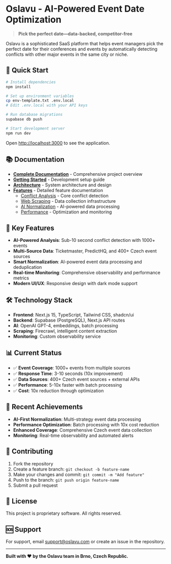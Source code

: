 # Oslavu - AI-Powered Event Date Optimization

> **Pick the perfect date—data-backed, competitor-free**

Oslavu is a sophisticated SaaS platform that helps event managers pick the perfect date for their conferences and events by automatically detecting conflicts with other major events in the same city or niche.

## 🚀 Quick Start

```bash
# Install dependencies
npm install

# Set up environment variables
cp env-template.txt .env.local
# Edit .env.local with your API keys

# Run database migrations
supabase db push

# Start development server
npm run dev
```

Open [http://localhost:3000](http://localhost:3000) to see the application.

## 📚 Documentation

- **[Complete Documentation](docs/README.md)** - Comprehensive project overview
- **[Getting Started](docs/development/setup.md)** - Development setup guide
- **[Architecture](docs/architecture/overview.md)** - System architecture and design
- **[Features](docs/features/)** - Detailed feature documentation
  - [Conflict Analysis](docs/features/conflict-analysis.md) - Core conflict detection
  - [Web Scraping](docs/features/web-scraping.md) - Data collection infrastructure
  - [AI Normalization](docs/features/ai-normalization.md) - AI-powered data processing
  - [Performance](docs/features/performance.md) - Optimization and monitoring

## 🎯 Key Features

- **AI-Powered Analysis**: Sub-10 second conflict detection with 1000+ events
- **Multi-Source Data**: Ticketmaster, PredictHQ, and 400+ Czech event sources
- **Smart Normalization**: AI-powered event data processing and deduplication
- **Real-time Monitoring**: Comprehensive observability and performance metrics
- **Modern UI/UX**: Responsive design with dark mode support

## 🛠 Technology Stack

- **Frontend**: Next.js 15, TypeScript, Tailwind CSS, shadcn/ui
- **Backend**: Supabase (PostgreSQL), Next.js API routes
- **AI**: OpenAI GPT-4, embeddings, batch processing
- **Scraping**: Firecrawl, intelligent content extraction
- **Monitoring**: Custom observability service

## 📊 Current Status

- ✅ **Event Coverage**: 1000+ events from multiple sources
- ✅ **Response Time**: 3-10 seconds (10x improvement)
- ✅ **Data Sources**: 400+ Czech event sources + external APIs
- ✅ **Performance**: 5-10x faster with batch processing
- ✅ **Cost**: 10x reduction through optimization

## 🚀 Recent Achievements

- **AI-First Normalization**: Multi-strategy event data processing
- **Performance Optimization**: Batch processing with 10x cost reduction
- **Enhanced Coverage**: Comprehensive Czech event data collection
- **Monitoring**: Real-time observability and automated alerts

## 🤝 Contributing

1. Fork the repository
2. Create a feature branch: `git checkout -b feature-name`
3. Make your changes and commit: `git commit -m "Add feature"`
4. Push to the branch: `git push origin feature-name`
5. Submit a pull request

## 📄 License

This project is proprietary software. All rights reserved.

## 🆘 Support

For support, email support@oslavu.com or create an issue in the repository.

---

**Built with ❤️ by the Oslavu team in Brno, Czech Republic.**